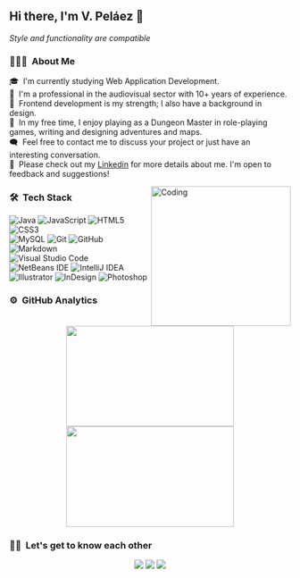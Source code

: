 ## Hi there, I'm V. Peláez 👋
*Style and functionality are compatible* 
### 👨🏻‍💻 &nbsp;About Me



🎓 &nbsp;I'm currently studying Web Application Development.\
🎥 &nbsp;I'm a professional in the audiovisual sector with 10+ years of experience.\
🎨 &nbsp;Frontend development is my strength; I also have a background in design. \
🐲 &nbsp;In my free time, I enjoy playing as a Dungeon Master in role-playing games, writing and designing adventures and maps. \
🗨️ &nbsp;Feel free to contact me to discuss your project or just have an interesting conversation. \
💼 &nbsp;Please check out my [Linkedin](https://www.linkedin.com/in/v-pelaez) for more details about me. I'm open to feedback and suggestions!



<img alt="Coding" src="https://media2.giphy.com/media/v1.Y2lkPTc5MGI3NjExeDU5Z3d1YjI5aGx2ZXBvOWt1aG9veHp4NzNkZG56dnN5MnA1ZncxZCZlcD12MV9pbnRlcm5hbF9naWZfYnlfaWQmY3Q9Zw/qgQUggAC3Pfv687qPC/giphy.gif" align="right" width="250px"/>

### 🛠 &nbsp;Tech Stack

![Java](https://img.shields.io/badge/java-%23ED8B00.svg?style=for-the-badge&logo=openjdk&logoColor=white)
![JavaScript](https://img.shields.io/badge/javascript-%23323330.svg?style=for-the-badge&logo=javascript&logoColor=%23F7DF1E)
![HTML5](https://img.shields.io/badge/html5-%23E34F26.svg?style=for-the-badge&logo=html5&logoColor=white)
![CSS3](https://img.shields.io/badge/css3-%231572B6.svg?style=for-the-badge&logo=css3&logoColor=white)\
![MySQL](https://img.shields.io/badge/mysql-4479A1.svg?style=for-the-badge&logo=mysql&logoColor=white)
![Git](https://img.shields.io/badge/git-%23F05033.svg?style=for-the-badge&logo=git&logoColor=white)
![GitHub](https://img.shields.io/badge/github-%23121011.svg?style=for-the-badge&logo=github&logoColor=white)
![Markdown](https://img.shields.io/badge/markdown-%23000000.svg?style=for-the-badge&logo=markdown&logoColor=white)\
![Visual Studio Code](https://img.shields.io/badge/Visual%20Studio%20Code-0078d7.svg?style=for-the-badge&logo=visual-studio-code&logoColor=white)
![NetBeans IDE](https://img.shields.io/badge/NetBeansIDE-1B6AC6.svg?style=for-the-badge&logo=apache-netbeans-ide&logoColor=white)
![IntelliJ IDEA](https://img.shields.io/badge/IntelliJIDEA-000000.svg?style=for-the-badge&logo=intellij-idea&logoColor=white)\
![Illustrator](https://img.shields.io/badge/%20illustrator-%23FF9A00.svg?style=for-the-badge&logo=adobe%20illustrator&logoColor=white)
![InDesign](https://img.shields.io/badge/%20InDesign-49021F?style=for-the-badge&logo=adobeindesign&logoColor=white)
![Photoshop](https://img.shields.io/badge/%20photoshop-%2331A8FF.svg?style=for-the-badge&logo=adobe%20photoshop&logoColor=white)





### ⚙️ &nbsp;GitHub Analytics

<p align="center">
<a href="https://github.com/v-pelaez/">
  <img height="180em" src="https://github-readme-stats-eight-theta.vercel.app/api?username=v-pelaez&show_icons=true&theme=algolia&include_all_commits=true&count_private=true" width="300"/>
  <img height="180em" src="https://github-readme-stats-eight-theta.vercel.app/api/top-langs/?username=v-pelaez&layout=compact&langs_count=8&theme=algolia"  width="300"/>
</a>
</p>

### 🤝🏻 &nbsp;Let's get to know each other

<p align="center">
<a href="https://www.linkedin.com/in/v-pelaez"><img src="https://img.shields.io/badge/-V._Pel%C3%A1ez-0077B5?style=flat&logo=Linkedin&logoColor=white"/></a>
<a href="mailto:vpelaez@proton.me"><img src="https://img.shields.io/badge/-vpelaez@proton.me-8B89CC?style=flat&logo=ProtonMail&logoColor=white"/></a>
<a href="https://x.com/khvrem"><img src="https://img.shields.io/badge/-@Khvrem-black?style=flat&logo=X&logoColor=white"/></a>
</p>
